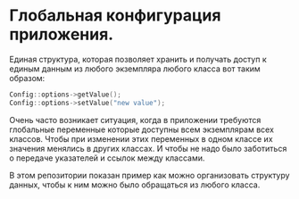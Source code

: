 # Глобальная конфигурация приложения.

Единая структура, которая позволяет хранить и получать доступ к единым данным из любого экземпляра любого класса вот таким образом:
```cpp
Config::options->getValue();
Config::options->setValue("new value");
```

Очень часто возникает ситуация, когда в приложении требуются глобальные переменные которые доступны всем экземплярам всех классов. Чтобы при изменении этих переменных в одном классе их значения менялись в других классах.  И чтобы не надо было заботиться о передаче указателей и ссылок между классами.

В этом репозитории показан пример как можно организовать структуру данных, чтобы к ним можно было обращаться из любого класса.
